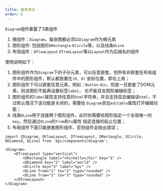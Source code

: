 ```yaml
---
title: 基本用法
order: 0
---
```


`Diagram`组件暴露了3类组件

1. 根组件：`Diagram`，每张图都必须以`Diagram`作为根元素
2. 图形组件: 包括图形`DRectangle` `DCircle`等，以及线条`DLine`
3. 布局组件：`DFlowLayout` `DTreeLayout`等以`Layout`作为后缀名的组件

使用说明如下：

1. 图形组件作为`Diagram`下的子孙元素，可以任意嵌套，但所有非嵌套在布局组件中的图形组件，默认都放置在`(0, 0)`
坐标位置，即左上角；
2. 图形组件下可以嵌套任意元素，例如：`Button` `div`，但是一旦嵌套了DOM元素，则该图形不能再设置标签`label`，
也不能双击图形编辑标签；
3. 图形组件的`label`属性支持任意的`html`字符串，并且支持双击编辑该`html`，不过默认情况下该功能是关闭的，需要给
`Diagram`添加`editable`属性打开编辑功能；
4. 线条`DLine`用于连接两个图形组件，此时你需要给图形指定一个全局唯一的`key`，然后通过`DLine`的`from`和`to`属性
指定连接的起止位置；
3. 布局组件下面只能嵌套图形组件，否则组件会抛出错误；

```vdt
import {Diagram, DFlowLayout, DTreeLayout, DRectangle, DCircle, DDiamond, DLine} from 'kpc/components/diagram';

<Diagram>
    <DTreeLayout type="vertical">
        <DRectangle label="<h1>hello</h1>" key="1" />
        <DDiamond key="2" label="world" />
        <DCircle key="3" label="kpc" />
        <DLine from="1" to="2" type="rounded" />
        <DLine from="1" to="3" type="rounded" />
    </DTreeLayout>
</Diagram>
```
